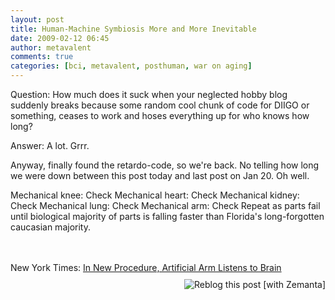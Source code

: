 ```yaml
---
layout: post
title: Human-Machine Symbiosis More and More Inevitable
date: 2009-02-12 06:45
author: metavalent
comments: true
categories: [bci, metavalent, posthuman, war on aging]
---
```

Question: How much does it suck when your neglected hobby blog suddenly breaks because some random cool chunk of code for DIIGO or something, ceases to work and hoses everything up for who knows how long?

Answer: A lot. Grrr.

Anyway, finally found the retardo-code, so we're back. No telling how long we were down between this post today and last post on Jan 20. Oh well.

Mechanical knee: Check
Mechanical heart: Check
Mechanical kidney: Check
Mechanical lung: Check
Mechanical arm: Check
Repeat as parts fail until biological majority of parts is falling faster than Florida's long-forgotten caucasian majority.
<div class="youtube-video"></div><br /><br />
New York Times: <a href="http://www.nytimes.com/2009/02/11/health/research/11arm.html?pagewanted=all">In New Procedure, Artificial Arm Listens to Brain</a>





<div style="margin-top:10px;height:15px;" class="zemanta-pixie"><a class="zemanta-pixie-a" href="http://reblog.zemanta.com/zemified/571cb783-24cb-4cdf-a99b-4de091f8ca19/" title="Zemified by Zemanta"><img style="border:medium none;float:right;" class="zemanta-pixie-img" src="http://img.zemanta.com/reblog_e.png?x-id=571cb783-24cb-4cdf-a99b-4de091f8ca19" alt="Reblog this post [with Zemanta]"/></a><span class="zem-script more-related"></span></div>
